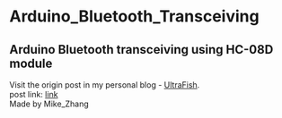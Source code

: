 # Arduino_Bluetooth_Transceiving
Arduino Bluetooth transceiving using HC-08D module 
---

Visit the origin post in my personal blog - [UltraFish](https://ultrafish.cn).
<br> post link: [link](https://ultrafish.cn/2021/03/08/Arduino蓝牙模块相互通信/)
<br> Made by Mike_Zhang
